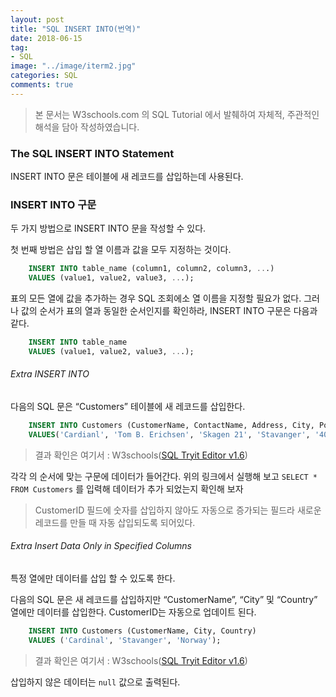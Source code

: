 ```yaml
---
layout: post
title: "SQL INSERT INTO(번역)"
date: 2018-06-15
tag:
- SQL
image: "../image/iterm2.jpg"
categories: SQL
comments: true
---
```


> 본 문서는 W3schools.com 의 SQL Tutorial 에서 발췌하여 자체적, 주관적인 해석을 담아 작성하였습니다.  

### The SQL INSERT INTO Statement
INSERT INTO 문은 테이블에 새 레코드를 삽입하는데 사용된다.

### INSERT INTO 구문
두 가지 방법으로 INSERT INTO 문을 작성할 수 있다.

첫 번째 방법은 삽입 할 열 이름과 값을 모두 지정하는 것이다.
```sql
	INSERT INTO table_name (column1, column2, column3, ...)
	VALUES (value1, value2, value3, ...);
```

표의 모든 열에 값을 추가하는 경우 SQL 조회에소 열 이름을 지정할 필요가 없다. 그러나 값의 순서가 표의 열과 동일한 순서인지를 확인하라, INSERT INTO 구문은 다음과 같다.
```sql
	INSERT INTO table_name
	VALUES (value1, value2, value3, ...);
```

###### Extra INSERT INTO
다음의 SQL 문은 “Customers” 테이블에 새 레코드를 삽입한다.
```sql
	INSERT INTO Customers (CustomerName, ContactName, Address, City, PostalCode, Country)
	VALUES('Cardianl', 'Tom B. Erichsen', 'Skagen 21', 'Stavanger', '4006', 'Norway');
```
> 결과 확인은 여기서 : W3schools([SQL Tryit Editor v1.6](https://www.w3schools.com/sql/trysql.asp?filename=trysql_insert_colname))  

각각 의 순서에 맞는 구문에 데이터가 들어간다. 위의 링크에서 실행해 보고 `SELECT * FROM Customers` 를 입력해 데이터가 추가 되었는지 확인해 보자

> CustomerID 필드에 숫자를 삽입하지 않아도 자동으로 증가되는 필드라 새로운 레코드를 만들 때 자동 삽입되도록 되어있다.  

###### Extra Insert Data Only in Specified Columns
특정 열에만 데이터를 삽입 할 수 있도록 한다.

다음의 SQL 문은 새 레코드를 삽입하지만 “CustomerName”, “City” 및 “Country” 열에만 데이터를 삽입한다. CustomerID는 자동으로 업데이트 된다.
```sql
	INSERT INTO Customers (CustomerName, City, Country)
	VALUES ('Cardinal', 'Stavanger', 'Norway');
```
> 결과 확인은 여기서 : W3schools([SQL Tryit Editor v1.6](https://www.w3schools.com/sql/trysql.asp?filename=trysql_insert_cols))  

삽입하지 않은 데이터는 `null` 값으로 출력된다.
